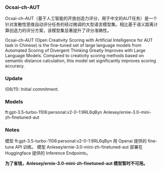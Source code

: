 ### Ocsai-ch-AUT
Ocsai-ch-AUT（基于人工智能的开放创造力评分，用于中文的AUT任务）是一个针对发散性思维自动评分任务的经过微调的大型语言模型集。相比基于语义距离计算创造力的评分方案，该模型集显著提升了评分准确性。

Ocsai-ch-AUT (Open Creativity Scoring with Artificial Intelligence for AUT task in Chinese) is the fine-tuned set of large language models from Automated Scoring of Divergent Thinking Greatly Improves with Large Language Models. Compared to creativity scoring methods based on semantic distance calculation, this model set significantly improves scoring accuracy.

### Update
(08/11): Initial commitment.

### Models
ft:gpt-3.5-turbo-1106:personal:v2-0-1:9RL6qByn
Anlesey/ernie-3.0-mini-zh-finetuned-aut

### Notes
模型 ft:gpt-3.5-turbo-1106:personal:v2-0-1:9RL6qByn 用 Openai 提供的 fine-tune API 训练。
模型 Anlesey/ernie-3.0-mini-zh-finetuned-aut 部署在 Huggingface 提供的 Inference Endpoints。

**为了省钱，Anlesey/ernie-3.0-mini-zh-finetuned-aut 模型暂时不可用。**